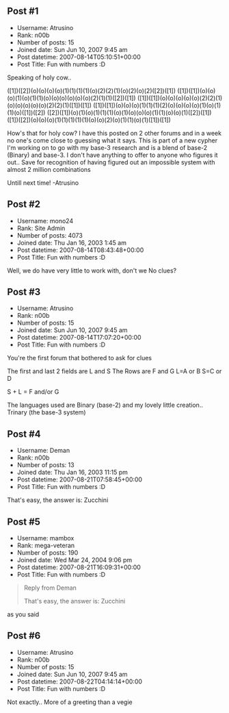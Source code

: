 ## Post #1
- Username: Atrusino
- Rank: n00b
- Number of posts: 15
- Joined date: Sun Jun 10, 2007 9:45 am
- Post datetime: 2007-08-14T05:10:51+00:00
- Post Title: Fun with numbers :D

Speaking of holy cow..

([1])([2])(o)(o)(o)(o)(1)(1)(1)(1)(o)(2)(2)(1)(o)(2)(o)(2)([2])([1])
([1])([1])(o)(o)(o)(1)(o)(1)(1)(o)(o)(o)(o)(o)(o)(2)(1)(1)([2])([1])
([1])([1])(o)(o)(o)(o)(o)(2)(2)(1)(o)(o)(o)(o)(o)(2)(2)(1)([1])([1])
([1])([1])(o)(o)(o)(1)(1)(1)(2)(o)(o)(o)(o)(1)(o)(1)(1)(o)([1])([2])
([2])([1])(o)(1)(o)(1)(1)(1)(o)(1)(o)(o)(o)(1)(1)(o)(o)(1)([2])([1])
([1])([2])(o)(o)(o)(1)(1)(1)(1)(1)(o)(o)(2)(o)(1)(1)(o)(1)([1])([1]) 


How's that for holy cow? I have this posted on 2 other forums and in a week no one's come close to guessing what it says. This is part of a new cypher I'm working on to go with my base-3 research and is a blend of base-2 (Binary) and base-3. I don't have anything to offer to anyone who figures it out.. Save for recognition of having figured out an impossible system with almost 2 million combinations 

Untill next time!
-Atrusino
## Post #2
- Username: mono24
- Rank: Site Admin
- Number of posts: 4073
- Joined date: Thu Jan 16, 2003 1:45 am
- Post datetime: 2007-08-14T08:43:48+00:00
- Post Title: Fun with numbers :D

Well, we do have very little to work with, don't we  No clues?
## Post #3
- Username: Atrusino
- Rank: n00b
- Number of posts: 15
- Joined date: Sun Jun 10, 2007 9:45 am
- Post datetime: 2007-08-14T17:07:20+00:00
- Post Title: Fun with numbers :D

You're the first forum that bothered to ask for clues 

The first and last 2 fields are L and S
The Rows are F and G
L=A or B
S=C or D

S + L = F and/or G

The languages used are Binary (base-2) and my lovely little creation.. Trinary (the base-3 system)
## Post #4
- Username: Deman
- Rank: n00b
- Number of posts: 13
- Joined date: Thu Jan 16, 2003 11:15 pm
- Post datetime: 2007-08-21T07:58:45+00:00
- Post Title: Fun with numbers :D

That's easy, the answer is:  Zucchini
## Post #5
- Username: mambox
- Rank: mega-veteran
- Number of posts: 190
- Joined date: Wed Mar 24, 2004 9:06 pm
- Post datetime: 2007-08-21T16:09:31+00:00
- Post Title: Fun with numbers :D

> Reply from Deman
>
> That's easy, the answer is:  Zucchini

as you said
## Post #6
- Username: Atrusino
- Rank: n00b
- Number of posts: 15
- Joined date: Sun Jun 10, 2007 9:45 am
- Post datetime: 2007-08-22T04:14:14+00:00
- Post Title: Fun with numbers :D

Not exactly.. More of a greeting than a vegie

